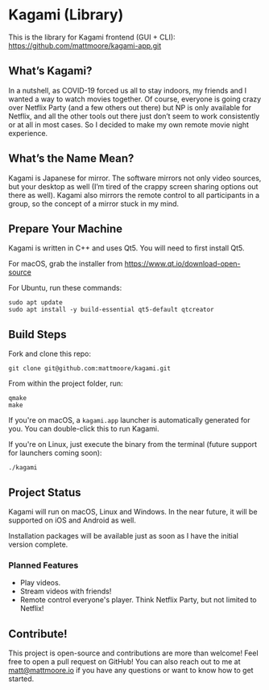 # Kagami (Library)

This is the library for Kagami frontend (GUI + CLI): https://github.com/mattmoore/kagami-app.git

## What’s Kagami?

In a nutshell, as COVID-19 forced us all to stay indoors, my friends and I wanted a way to watch movies together. Of course, everyone is going crazy over Netflix Party (and a few others out there) but NP is only available for Netflix, and all the other tools out there just don’t seem to work consistently or at all in most cases. So I decided to make my own remote movie night experience.

## What’s the Name Mean?

Kagami is Japanese for mirror. The software mirrors not only video sources, but your desktop as well (I’m tired of the crappy screen sharing options out there as well). Kagami also mirrors the remote control to all participants in a group, so the concept of a mirror stuck in my mind.

## Prepare Your Machine

Kagami is written in C++ and uses Qt5. You will need to first install Qt5.

For macOS, grab the installer from https://www.qt.io/download-open-source

For Ubuntu, run these commands:

```shell
sudo apt update
sudo apt install -y build-essential qt5-default qtcreator
```

## Build Steps

Fork and clone this repo:

```shell
git clone git@github.com:mattmoore/kagami.git
```

From within the project folder, run:

```shell
qmake
make
```

If you're on macOS, a `kagami.app` launcher is automatically generated for you. You can double-click this to run Kagami.

If you're on Linux, just execute the binary from the terminal (future support for launchers coming soon):

```shell
./kagami
```

## Project Status

Kagami will run on macOS, Linux and Windows. In the near future, it will be supported on iOS and Android as well.

Installation packages will be available just as soon as I have the initial version complete.

### Planned Features

- Play videos.
- Stream videos with friends!
- Remote control everyone's player. Think Netflix Party, but not limited to Netflix!

## Contribute!

This project is open-source and contributions are more than welcome! Feel free to open a pull request on GitHub! You can also reach out to me at matt@mattmoore.io if you have any questions or want to know how to get started.
